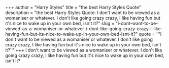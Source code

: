 +++
author = "Harry Styles"
title = "the best Harry Styles Quote"
description = "the best Harry Styles Quote: I don't want to be viewed as a womaniser or whatever. I don't like going crazy crazy, I like having fun but it's nice to wake up in your own bed, isn't it?"
slug = "i-dont-want-to-be-viewed-as-a-womaniser-or-whatever-i-dont-like-going-crazy-crazy-i-like-having-fun-but-its-nice-to-wake-up-in-your-own-bed-isnt-it?"
quote = '''I don't want to be viewed as a womaniser or whatever. I don't like going crazy crazy, I like having fun but it's nice to wake up in your own bed, isn't it?'''
+++
I don't want to be viewed as a womaniser or whatever. I don't like going crazy crazy, I like having fun but it's nice to wake up in your own bed, isn't it?
